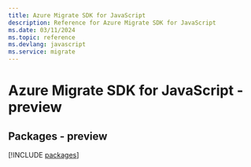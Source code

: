 ```yaml
---
title: Azure Migrate SDK for JavaScript
description: Reference for Azure Migrate SDK for JavaScript
ms.date: 03/11/2024
ms.topic: reference
ms.devlang: javascript
ms.service: migrate
---
```

# Azure Migrate SDK for JavaScript - preview
## Packages - preview
[!INCLUDE [packages](migrate-index.md)]